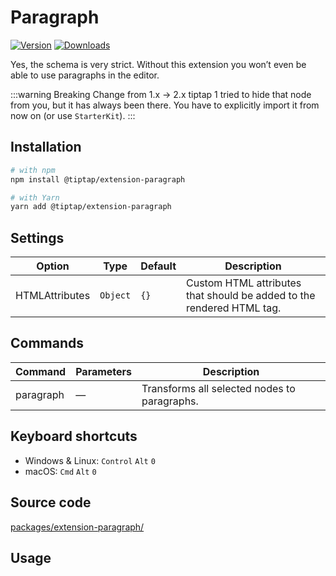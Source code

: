 # Paragraph
[![Version](https://img.shields.io/npm/v/@tiptap/extension-paragraph.svg?label=version)](https://www.npmjs.com/package/@tiptap/extension-paragraph)
[![Downloads](https://img.shields.io/npm/dm/@tiptap/extension-paragraph.svg)](https://npmcharts.com/compare/@tiptap/extension-paragraph?minimal=true)

Yes, the schema is very strict. Without this extension you won’t even be able to use paragraphs in the editor.

:::warning Breaking Change from 1.x → 2.x
tiptap 1 tried to hide that node from you, but it has always been there. You have to explicitly import it from now on (or use `StarterKit`).
:::

## Installation
```bash
# with npm
npm install @tiptap/extension-paragraph

# with Yarn
yarn add @tiptap/extension-paragraph
```

## Settings
| Option         | Type     | Default | Description                                                           |
| -------------- | -------- | ------- | --------------------------------------------------------------------- |
| HTMLAttributes | `Object` | `{}`    | Custom HTML attributes that should be added to the rendered HTML tag. |

## Commands
| Command   | Parameters | Description                                  |
| --------- | ---------- | -------------------------------------------- |
| paragraph | —          | Transforms all selected nodes to paragraphs. |

## Keyboard shortcuts
* Windows & Linux: `Control`&nbsp;`Alt`&nbsp;`0`
* macOS: `Cmd`&nbsp;`Alt`&nbsp;`0`

## Source code
[packages/extension-paragraph/](https://github.com/ueberdosis/tiptap/blob/main/packages/extension-paragraph/)

## Usage
<demo name="Nodes/Paragraph" highlight="11,29" />
